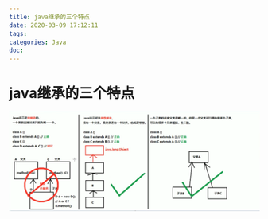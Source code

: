 ```yaml
---
title: java继承的三个特点
date: 2020-03-09 17:12:11
tags:
categories: Java
doc:
---
```


# java继承的三个特点

![](/images/javawz/微信截图_20200309170829.png)

